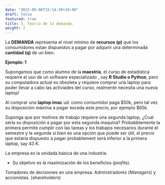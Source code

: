 ```yaml
---
date: "2022-09-06T15:14:39+10:00"
draft: false
featured: true
title: 3. Teoria de la demanda.
weight: 2
---
```



La **DEMANDA** representa el nivel mínimo de **recursos (p)** que los consumidores estan dispuestos a pagar por adquirir una determinada **cantidad (q)** de un bien.


**Ejemplo: 1** 

Supongamos que como alumno de la **maestría**, el curso de estadística requeire el uso de un software especializado , say **R Studio o Python**, pero su computadora actual es obsoleta y requiere comprar una laptop para poder llevar a cabo las activiades del curso, realmente necesita una nueva laptop!

Al comprar una **laptop imac** ud. como consumidor paga \$50k, pero tal vez su disposición máxima a pagar exceda este precio, por ejemplo  \$65k. 

Suponga que por motivos de trabajo requiere una segunda laptop, ¿Cual sería su disposición a pagar por esta segunda maquina?   Probabblemente  la primera permite cumplir con las tareas y los trabajos necesarios durante el semestre y la segunda si bien es una opción que puede ser útil, el precio que estaría dispuesto a pagar probablement será inferior a la primera laptop,  say 43 K.



La empresa es la unidada básica de una industria. 

+ Su objetivo es la maximización de los beneficios (*profits*).


Tomadores de decisiones en una empresa:  Adminstradores (*Managers*) y accionistas. (*shareholders*)

